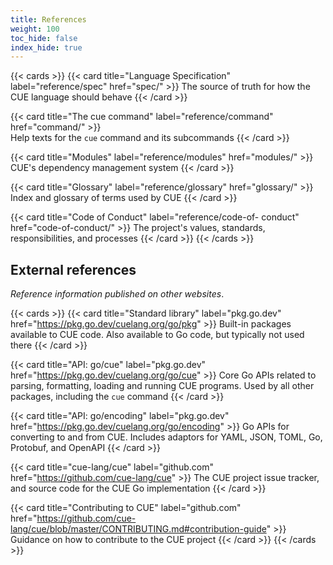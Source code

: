```yaml
---
title: References
weight: 100
toc_hide: false
index_hide: true
---
```


{{< cards >}}
{{< card title="Language Specification" label="reference/spec" href="spec/" >}}
The source of truth for how the CUE language should behave
{{< /card >}}

<!-- The trailing "\" on the next line vertically aligns the card's body with the spec card's body -->
{{< card title="The cue command" label="reference/command" href="command/" >}}\
Help texts for the `cue` command and its subcommands
{{< /card >}}

<!-- The trailing "\" on the next line vertically aligns the card's body with the spec card's body -->
{{< card title="Modules" label="reference/modules" href="modules/" >}}\
CUE's dependency management system
{{< /card >}}

{{< card title="Glossary" label="reference/glossary" href="glossary/" >}}
Index and glossary of terms used by CUE
{{< /card >}}

<!-- The space in label="[...]code-of- conduct" permits a line wrap which, for some reason, doesn't
happen otherwise. It's needed to avoid the "...conduct" text crashing into the label's chevron.
TODO: it'd be nice if we could line-wrap the label after "reference/" -->
{{< card title="Code of Conduct" label="reference/code-of- conduct" href="code-of-conduct/" >}}
The project's values, standards, responsibilities, and processes
{{< /card >}}
{{< /cards >}}

## External references

*Reference information published on other websites*.

{{< cards >}}
{{< card title="Standard library" label="pkg.go.dev" href="https://pkg.go.dev/cuelang.org/go/pkg" >}}
Built-in packages available to CUE code.
Also available to Go code, but typically not used there
{{< /card >}}

{{< card title="API: go/cue" label="pkg.go.dev" href="https://pkg.go.dev/cuelang.org/go/cue" >}}
Core Go APIs related to parsing, formatting, loading and running CUE programs.
Used by all other packages, including the `cue` command
{{< /card >}}

{{< card title="API: go/encoding" label="pkg.go.dev" href="https://pkg.go.dev/cuelang.org/go/encoding" >}}
Go APIs for converting to and from CUE.
Includes adaptors for YAML, JSON, TOML, Go, Protobuf, and OpenAPI
{{< /card >}}

{{< card title="cue-lang/cue" label="github.com" href="https://github.com/cue-lang/cue" >}}
The CUE project issue tracker, and source code for the CUE Go implementation
{{< /card >}}

{{< card title="Contributing to CUE" label="github.com" href="https://github.com/cue-lang/cue/blob/master/CONTRIBUTING.md#contribution-guide" >}}
Guidance on how to contribute to the CUE project
{{< /card >}}
{{< /cards >}}
